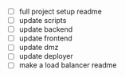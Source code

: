 - [ ] full project setup readme
- [ ] update scripts
- [ ] update backend
- [ ] update frontend
- [ ] update dmz
- [ ] update deployer
- [ ] make a load balancer readme